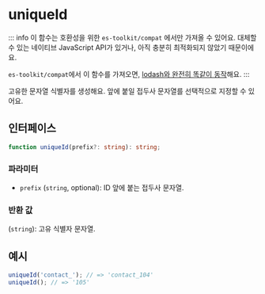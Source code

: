 # uniqueId

::: info
이 함수는 호환성을 위한 `es-toolkit/compat` 에서만 가져올 수 있어요. 대체할 수 있는 네이티브 JavaScript API가 있거나, 아직 충분히 최적화되지 않았기 때문이에요.

`es-toolkit/compat`에서 이 함수를 가져오면, [lodash와 완전히 똑같이 동작](../../../compatibility.md)해요.
:::

고유한 문자열 식별자를 생성해요. 앞에 붙일 접두사 문자열를 선택적으로 지정할 수 있어요.

## 인터페이스

```typescript
function uniqueId(prefix?: string): string;
```

### 파라미터

- `prefix` (`string`, optional): ID 앞에 붙는 접두사 문자열.

### 반환 값

(`string`): 고유 식별자 문자열.

## 예시

```typescript
uniqueId('contact_'); // => 'contact_104'
uniqueId(); // => '105'
```
